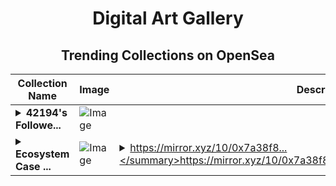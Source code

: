 <div align="center">

# Digital Art Gallery

## Trending Collections on OpenSea

| Collection Name                       | Image                                                                                     | Description                       | OpenSea Link                                                                                          |
|---------------------------------------|-------------------------------------------------------------------------------------------|-----------------------------------|--------------------------------------------------------------------------------------------------------|
| **<details><summary>42194's Followe...</summary>42194's Follower</details>** | ![Image](https://i.seadn.io/s/raw/files/19f9f090920392cc3650cbdf4361755b.png?w=500&auto=format?w=200&auto=format) |  | <details><summary>Link</summary>[42194's Follower](https://opensea.io/collection/42194-s-follower)</details> |
| **<details><summary>Ecosystem Case ...</summary>Ecosystem Case Study: Onchain Music</details>** | ![Image](https://i.seadn.io/s/raw/files/a4d4c82c624aea0c3fa2be305a45a0d2.png?w=500&auto=format?w=200&auto=format) | <details><summary>https://mirror.xyz/10/0x7a38f8...</summary>https://mirror.xyz/10/0x7a38f8cc0f4c1c8d32fcfc550e8243c9367eb8f4</details> | <details><summary>Link</summary>[Ecosystem Case Study: Onchain Music](https://opensea.io/collection/ecosystem-case-study-onchain-music)</details> |

</div>